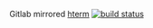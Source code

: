 Gitlab mirrored [hterm](https://gitlab.com/arkie/libapps-mirror)
[![build status](https://gitlab.com/arkie/libapps-mirror/badges/gitlab/build.svg)](https://gitlab.com/arkie/libapps-mirror/commits/gitlab)
